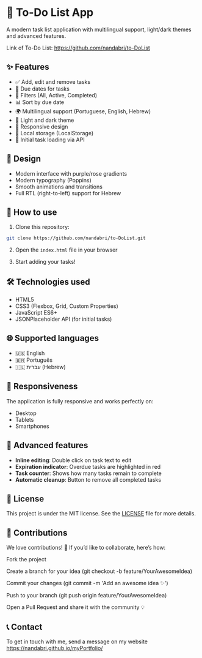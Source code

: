 # 📝 To-Do List App

A modern task list application with multilingual support, light/dark themes and advanced features.

Link of To-Do List: https://github.com/nandabri/to-DoList

## ✨ Features

- ✅ Add, edit and remove tasks
- 📅 Due dates for tasks
- 🔄 Filters (All, Active, Completed)
- 📊 Sort by due date
- 🌍 Multilingual support (Portuguese, English, Hebrew)
- 🌙 Light and dark theme
- 📱 Responsive design
- 💾 Local storage (LocalStorage)
- 🚀 Initial task loading via API

## 🎨 Design

- Modern interface with purple/rose gradients
- Modern typography (Poppins)
- Smooth animations and transitions
- Full RTL (right-to-left) support for Hebrew

## 🚀 How to use

1. Clone this repository:
```bash
git clone https://github.com/nandabri/to-DoList.git
```

2. Open the `index.html` file in your browser

3. Start adding your tasks!

## 🛠️ Technologies used

- HTML5
- CSS3 (Flexbox, Grid, Custom Properties)
- JavaScript ES6+
- JSONPlaceholder API (for initial tasks)

## 🌐 Supported languages

- 🇺🇸 English
- 🇧🇷 Português
- 🇮🇱 עברית (Hebrew)

## 📱 Responsiveness

The application is fully responsive and works perfectly on:
- Desktop
- Tablets
- Smartphones

## 🎯 Advanced features

- **Inline editing**: Double click on task text to edit
- **Expiration indicator**: Overdue tasks are highlighted in red
- **Task counter**: Shows how many tasks remain to complete
- **Automatic cleanup**: Button to remove all completed tasks

## 📄 License

This project is under the MIT license. See the [LICENSE](LICENSE) file for more details.

## 🤝 Contributions

We love contributions! 🚀 If you’d like to collaborate, here’s how:

Fork the project

Create a branch for your idea (git checkout -b feature/YourAwesomeIdea)

Commit your changes (git commit -m 'Add an awesome idea ✨')

Push to your branch (git push origin feature/YourAwesomeIdea)

Open a Pull Request and share it with the community 💡

## 📞 Contact

To get in touch with me, send a message on my website https://nandabri.github.io/myPortfolio/



